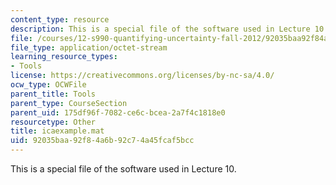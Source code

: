 ```yaml
---
content_type: resource
description: This is a special file of the software used in Lecture 10.
file: /courses/12-s990-quantifying-uncertainty-fall-2012/92035baa92f84a6b92c74a45fcaf5bcc_icaexample.mat
file_type: application/octet-stream
learning_resource_types:
- Tools
license: https://creativecommons.org/licenses/by-nc-sa/4.0/
ocw_type: OCWFile
parent_title: Tools
parent_type: CourseSection
parent_uid: 175df96f-7082-ce6c-bcea-2a7f4c1818e0
resourcetype: Other
title: icaexample.mat
uid: 92035baa-92f8-4a6b-92c7-4a45fcaf5bcc
---
```

This is a special file of the software used in Lecture 10.